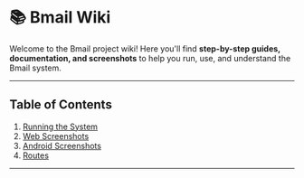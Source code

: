 # 📚 Bmail Wiki

Welcome to the Bmail project wiki! Here you'll find
**step-by-step guides, documentation, and screenshots** to help you run, use,
and understand the Bmail system.

---

## Table of Contents

1. [Running the System](running-the-system.md)
2. [Web Screenshots](web-screenshots.md)
3. [Android Screenshots](android-screenshots.md)
4. [Routes](routes.md)

---
